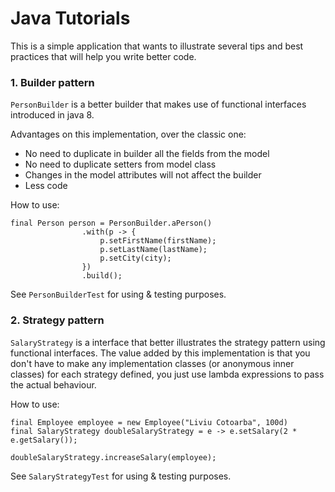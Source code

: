# Java Tutorials

This is a simple application that wants to illustrate several tips and best practices  that will help you write better code.


### 1. Builder pattern

`PersonBuilder` is a better builder that makes use of functional interfaces introduced in java 8.

Advantages on this implementation, over the classic one:
* No need to duplicate in builder all the fields from the model
* No need to duplicate setters from model class
* Changes in the model attributes will not affect the builder
* Less code

How to use:
```
final Person person = PersonBuilder.aPerson()
				.with(p -> {
					p.setFirstName(firstName);
					p.setLastName(lastName);
					p.setCity(city);
				})
				.build();
```

See `PersonBuilderTest` for using & testing purposes.

### 2. Strategy pattern
`SalaryStrategy` is a interface that better illustrates the strategy pattern using functional interfaces. The value added by this implementation is that you don't have to make any implementation classes (or anonymous inner classes) for each strategy defined, you just use lambda expressions to pass the actual behaviour.

How to use:
```
final Employee employee = new Employee("Liviu Cotoarba", 100d)
final SalaryStrategy doubleSalaryStrategy = e -> e.setSalary(2 * e.getSalary());

doubleSalaryStrategy.increaseSalary(employee);
```

See `SalaryStrategyTest` for using & testing purposes.